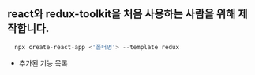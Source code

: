 ## react와 redux-toolkit을 처음 사용하는 사람을 위해 제작합니다.

```javascript
  npx create-react-app <'폴더명'> --template redux
```

- 추가된 기능 목록

